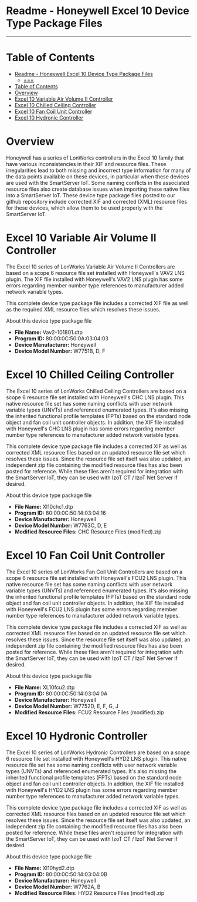 Readme - Honeywell Excel 10 Device Type Package Files
===
---

# Table of Contents

- [Readme - Honeywell Excel 10 Device Type Package Files](#readme---honeywell-excel-10-device-type-package-files)
  - [===](#)
- [Table of Contents](#table-of-contents)
- [Overview](#overview)
- [Excel 10 Variable Air Volume II Controller](#excel-10-variable-air-volume-ii-controller)
- [Excel 10 Chilled Ceiling Controller](#excel-10-chilled-ceiling-controller)
- [Excel 10 Fan Coil Unit Controller](#excel-10-fan-coil-unit-controller)
- [Excel 10 Hydronic Controller](#excel-10-hydronic-controller)



<a name="Overview"></a>
# Overview

Honeywell has a series of LonWorks controllers in the Excel 10 family that have various inconsistencies in their XIF and resource files.  These irregularities lead to both missing and incorrect type information for many of the data points available on these devices, in particular when these devices are used with the SmartServer IoT.  Some naming conflicts in the associated resource files also create database issues when importing these native files into a SmartServer IoT.  These device type package files posted to our github repository include corrected XIF and corrected (XML) resource files for these devices, which allow them to be used properly with the SmartServer IoT.

<a name="VAVController"></a>
# Excel 10 Variable Air Volume II Controller

The Excel 10 series of LonWorks Variable Air Volume II Controllers are based on a scope 6 resource file set installed with Honeywell's VAV2 LNS plugin.  The XIF file installed with Honeywell's VAV2 LNS plugin has some errors regarding member number type references to manufacturer added network variable types.

This complete device type package file includes a corrected XIF file as well as the required XML resource files which resolves these issues.

About this device type package file

-   **File Name:** Vav2-101801.dtp
-   **Program ID:** 80:00:0C:50:0A:03:04:03
-   **Device Manufacturer:** Honeywell
-   **Device Model Number:** W7751B, D, F

<a name="ChilledCeilingController"></a>
# Excel 10 Chilled Ceiling Controller

The Excel 10 series of LonWorks Chilled Ceiling Controllers are based on a scope 6 resource file set installed with Honeywell's CHC LNS plugin.  This native resource file set has some naming conflicts with user network variable types (UNVTs) and referenced enumerated types.  It's also missing the inherited functional profile templates (FPTs) based on the standard node object and fan coil unit controller objects.  In addition, the XIF file installed with Honeywell's CHC LNS plugin has some errors regarding member number type references to manufacturer added network variable types.

This complete device type package file includes a corrected XIF as well as corrected XML resource files based on an updated resource file set which resolves these issues.  Since the resource file set itself was also updated, an independent zip file containing the modified resource files has also been posted for reference.  While these files aren't required for integration with the SmartServer IoT, they can be used with IzoT CT / IzoT Net Server if desired.

About this device type package file

-   **File Name:** Xl10chc1.dtp
-   **Program ID:** 80:00:0C:50:14:03:04:16
-   **Device Manufacturer:** Honeywell
-   **Device Model Number:** W7763C, D, E
-   **Modified Resource Files:** CHC Resource Files (modified).zip

<a name="FanCoilController"></a>
# Excel 10 Fan Coil Unit Controller

The Excel 10 series of LonWorks Fan Coil Unit Controllers are based on a scope 6 resource file set installed with Honeywell's FCU2 LNS plugin.  This native resource file set has some naming conflicts with user network variable types (UNVTs) and referenced enumerated types.  It's also missing the inherited functional profile templates (FPTs) based on the standard node object and fan coil unit controller objects.  In addition, the XIF file installed with Honeywell's FCU2 LNS plugin has some errors regarding member number type references to manufacturer added network variable types.

This complete device type package file includes a corrected XIF as well as corrected XML resource files based on an updated resource file set which resolves these issues.  Since the resource file set itself was also updated, an independent zip file containing the modified resource files has also been posted for reference.  While these files aren't required for integration with the SmartServer IoT, they can be used with IzoT CT / IzoT Net Server if desired.

About this device type package file

-   **File Name:** XL10fcu2.dtp
-   **Program ID:** 80:00:0C:50:14:03:04:0A
-   **Device Manufacturer:** Honeywell
-   **Device Model Number:** W7752D, E, F, G, J
-   **Modified Resource Files:** FCU2 Resource Files (modified).zip

<a name="HydronicController"></a>
# Excel 10 Hydronic Controller

The Excel 10 series of LonWorks Hydronic Controllers are based on a scope 6 resource file set installed with Honeywell's HYD2 LNS plugin.  This native resource file set has some naming conflicts with user network variable types (UNVTs) and referenced enumerated types.  It's also missing the inherited functional profile templates (FPTs) based on the standard node object and fan coil unit controller objects.  In addition, the XIF file installed with Honeywell's HYD2 LNS plugin has some errors regarding member number type references to manufacturer added network variable types.

This complete device type package file includes a corrected XIF as well as corrected XML resource files based on an updated resource file set which resolves these issues.  Since the resource file set itself was also updated, an independent zip file containing the modified resource files has also been posted for reference.  While these files aren't required for integration with the SmartServer IoT, they can be used with IzoT CT / IzoT Net Server if desired.

About this device type package file

-   **File Name:** Xl10hyd2.dtp
-   **Program ID:** 80:00:0C:50:14:03:04:0B
-   **Device Manufacturer:** Honeywell
-   **Device Model Number:** W7762A, B
-   **Modified Resource Files:** HYD2 Resource Files (modified).zip
